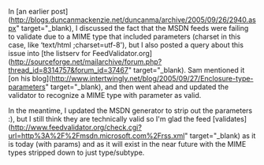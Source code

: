 In [an earlier post](http://blogs.duncanmackenzie.net/duncanma/archive/2005/09/26/2940.aspx" target="_blank), I discussed the fact that the MSDN feeds were failing to validate due to a MIME type that included parameters (charset in this case, like &#8216;text/html ;charset=utf-8'), but I also posted a query about this issue into [the listserv for FeedValidator.org](http://sourceforge.net/mailarchive/forum.php?thread_id=8314757&forum_id=37467" target="_blank). Sam mentioned it [on his blog](http://www.intertwingly.net/blog/2005/09/27/Enclosure-type-parameters" target="_blank), and then went ahead and updated the validator to recognize a MIME type with parameter as valid.

In the meantime, I updated the MSDN generator to strip out the parameters :), but I still think they are technically valid so I'm glad the feed [validates](http://www.feedvalidator.org/check.cgi?url=http%3A%2F%2Fmsdn.microsoft.com%2Frss.xml" target="_blank) as it is today (with params) and as it will exist in the near future with the MIME types stripped down to just type/subtype.